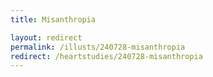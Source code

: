 ```yaml
---
title: Misanthropia

layout: redirect
permalink: /illusts/240728-misanthropia
redirect: /heartstudies/240728-misanthropia
---
```

